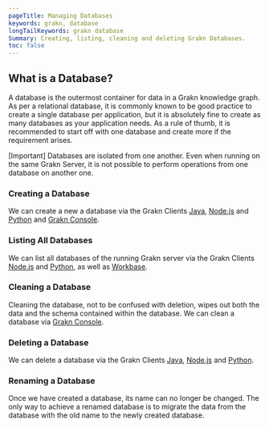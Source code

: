 ```yaml
---
pageTitle: Managing Databases
keywords: grakn, database
longTailKeywords: grakn database
Summary: Creating, listing, cleaning and deleting Grakn Databases.
toc: false
---
```


## What is a Database?
A database is the outermost container for data in a Grakn knowledge graph. As per a relational database, it is commonly known to be good practice to create a single database per application, but it is absolutely fine to create as many databases as your application needs. As a rule of thumb, it is recommended to start off with one database and create more if the requirement arises.

<div class="note">
[Important]
Databases are isolated from one another. Even when running on the same Grakn Server, it is not possible to perform operations from one database on another one.
</div>

### Creating a Database
We can create a new a database via the Grakn Clients [Java](../03-client-api/01-java.md), [Node.js](../03-client-api/03-nodejs.md) and [Python](../03-client-api/02-python.md) and [Grakn Console](../02-running-grakn/02-console.md).

### Listing All Databases
We can list all databases of the running Grakn server via the Grakn Clients [Node.js](../03-client-api/03-nodejs.md#retrieve-all-databases) and [Python](../03-client-api/02-python.md#retrieve-all-databases), as well as [Workbase](../07-workbase/01-connection.md#select-a-database).

### Cleaning a Database
Cleaning the database, not to be confused with deletion, wipes out both the data and the schema contained within the database. We can clean a database via [Grakn Console](../02-running-grakn/02-console.md#console-commands).

### Deleting a Database
We can delete a database via the Grakn Clients [Java](../03-client-api/01-java.md#delete-a-database), [Node.js](../03-client-api/03-nodejs.md#delete-a-database) and [Python](../03-client-api/02-python.md#delete-a-database).

### Renaming a Database
Once we have created a database, its name can no longer be changed. The only way to achieve a renamed database is to migrate the data from the database with the old name to the newly created database.
